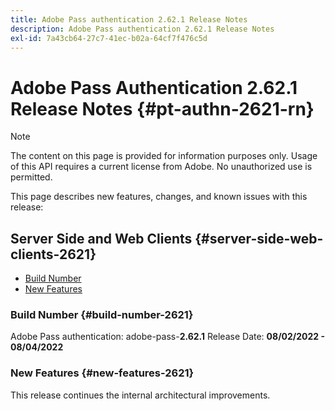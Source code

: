 ```yaml
---
title: Adobe Pass authentication 2.62.1 Release Notes
description: Adobe Pass authentication 2.62.1 Release Notes
exl-id: 7a43cb64-27c7-41ec-b02a-64cf7f476c5d
---
```

# Adobe Pass Authentication 2.62.1 Release Notes {#pt-authn-2621-rn}

>[!NOTE]
>
>The content on this page is provided for information purposes only. Usage of this API requires a current license from Adobe. No unauthorized use is permitted.

This page describes new features, changes, and known issues with this release:

## Server Side and Web Clients {#server-side-web-clients-2621}

* [Build Number](#build-number-2621)
* [New Features](#new-features-2621)

### Build Number {#build-number-2621}

Adobe Pass authentication: adobe-pass-**2.62.1**
Release Date: **08/02/2022 - 08/04/2022** 

### New Features {#new-features-2621}

This release continues the internal architectural improvements.
